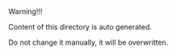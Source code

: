 Warning!!!

Content of this directory is auto generated.

Do not change it manually, it will be overwritten.